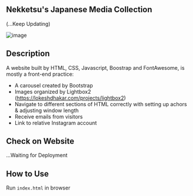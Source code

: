 ## Nekketsu's Japanese Media Collection 

(...Keep Updating)

![image](https://user-images.githubusercontent.com/55222951/72035713-a71d7500-3266-11ea-8a8d-990cfff4ce8b.png)

## Description

A website built by HTML, CSS, Javascript, Boostrap and FontAwesome, is mostly a front-end practice:
* A carousel created by Bootstrap
* Images organized by Lightbox2 (https://lokeshdhakar.com/projects/lightbox2)
* Navigate to different sections of HTML correctly with setting up achors & adjusting window length
* Receive emails from visitors
* Link to relative Instagram account

## Check on Website

...Waiting for Deployment

## How to Use

Run `index.html` in browser
